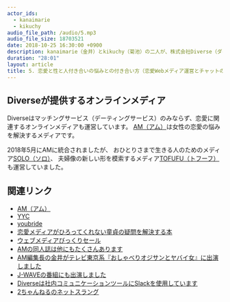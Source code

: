 ```yaml
---
actor_ids:
  - kanaimarie
  - kikuchy
audio_file_path: /audio/5.mp3
audio_file_size: 18703521
date: 2018-10-25 16:30:00 +0900
description: kanaimarie（金井）とkikuchy（菊池）の二人が、株式会社Diverse（ダイバース）のAM（アム）という恋愛メディアと、インターネットメディアの作り方、チャットでのコミュニケーションについて話しました。
duration: "28:01"
layout: article
title: 5. 恋愛と性と人付き合いの悩みとの付き合い方（恋愛Webメディア運営とチャットのコツ）
---
```



## Diverseが提供するオンラインメディア

Diverseはマッチングサービス（デーティングサービス）のみならず、恋愛に関連するオンラインメディアも運営しています。
[AM（アム）](https://am-our.com/)は女性の恋愛の悩みを解決するメディアです。

2018年5月にAMに統合されましたが、
おひとりさまで生きる人のためのメディア[SOLO（ソロ）](https://sololife.jp/)、
夫婦像の新しい形を模索するメディア[TOFUFU（トフーフ）](https://tofufu.me/)も運営していました。



## 関連リンク

- [AM（アム）](https://am-our.com/)
- [YYC](https://www.yyc.co.jp/)
- [youbride](https://youbride.jp/)
- [恋愛メディアがひろってくれない童貞の疑問を解決する本](https://am-our.booth.pm/items/447390)
- [ウェブメディアびっくりセール](https://portal.nifty.com/bikkurisale03/)
- [AMの同人誌は他にもたくさんあります](https://am-our.booth.pm/)
- [AM編集長の金井がテレビ東京系『おしゃべりオジサンとヤバイ女』に出演しました](http://www.tv-tokyo.co.jp/plus/entertainment/entry/2018/017730.html)
- [J-WAVEの番組にも出演しました](https://www.j-wave.co.jp/blog/news/2017/06/-ng.html)
- [Diverseは社内コミュニケーションツールにSlackを使用しています](https://www.wantedly.com/companies/diverse-inc/post_articles/138002)
- [2ちゃんねるのネットスラング](https://ja.wikipedia.org/wiki/2%E3%81%A1%E3%82%83%E3%82%93%E3%81%AD%E3%82%8B%E7%94%A8%E8%AA%9E)
